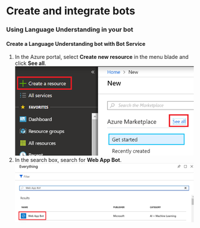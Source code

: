 # Create and integrate bots
### Using Language Understanding in your bot
#### Create a Language Understanding bot with Bot Service
1. In the Azure portal, select **Create new resource** in the menu blade and click **See all**.
![](https://github.com/ceteongvanness/Create-and-integrate-bots/blob/master/Image/AZR-A1.png)
2. In the search box, search for **Web App Bot**.
![](https://github.com/ceteongvanness/Create-and-integrate-bots/blob/master/Image/AZR-A2.png)

